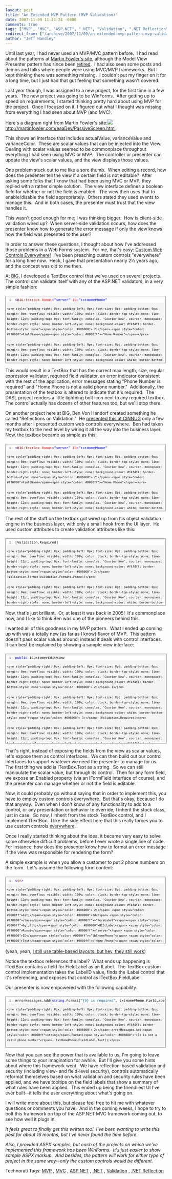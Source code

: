 ```yaml
---
layout: post
title: "An Extended MVP Pattern (MVP Validation)"
date: 2007-11-09 11:43:24 -0800
comments: true
tags: ["MVP", "MVC", "ASP.NET", ".NET", "Validation", ".NET Reflection"]
redirect_from: ["/archive/2007/11/09/an-extended-mvp-pattern-mvp-validation.aspx/"]
author: "Jeff Handley"
---
```

<!-- more -->
<p>Until last year, I had never used an MVP/MVC pattern before.  I had read about the patterns at <a href="http://www.MartinFowler.com" target="_blank">Martin Fowler's site</a>, although the Model View Presenter pattern has since been <a href="http://martinfowler.com/eaaDev/ModelViewPresenter.html" target="_blank">retired</a>.  I had also seen some posts and demos and talks where people were using MVC/MVP frameworks.  But I kept thinking there was something missing.  I couldn't put my finger on it for a long time, but I just had that gut feeling that something wasn't covered.</p>  <p>Last year though, I was assigned to a new project, for the first time in a few years.  The new project was going to be WinForms.  After getting up to speed on requirements, I started thinking pretty hard about using MVP for the project.  Once I focused on it, I figured out what I thought was missing from everything I had seen about MVP (and MVC).</p>  <p>Here's a diagram right from Martin Fowler's site:<img id="id" src="http://martinfowler.com/eaaDev/passiveScreen/asssesIntermed-cd.gif" />     <br /><a title="http://martinfowler.com/eaaDev/PassiveScreen.html" href="http://martinfowler.com/eaaDev/PassiveScreen.html">http://martinfowler.com/eaaDev/PassiveScreen.html</a></p>  <p>This shows an interface that includes actualValue, varianceValue and varianceColor.  These are scalar values that can be injected into the View.  Dealing with scalar values seemed to be commonplace throughout everything I had seen using MVC or MVP.  The controller or presenter can update the view's scalar values, and the view displays those values.</p>  <p>One problem stuck out to me like a sore thumb.  When editing a record, how does the presenter tell the view if a certain field is not editable?  After asking some folks that I know that had been using MVC or MVP, they replied with a rather simple solution.  The view interface defines a boolean field for whether or not the field is enabled.  The view then uses that to enable/disable the field appropriately.  Others stated they used events to manage this.  And in both cases, the presenter must trust that the view handles it.</p>  <p>This wasn't good enough for me; I was thinking bigger.  How is client-side validation wired up?  When server-side validation occurs, how does the presenter know how to generate the error message if only the view knows how the field was presented to the user?</p>  <p>In order to answer these questions, I thought about how I've addressed those problems in a Web Forms system.  For me, that's easy: <a href="http://oldblog.jeffhandley.com/index.php/2005/05/22/custom-web-controls-everywhere/" target="_blank">Custom Web Controls Everywhere!</a>  I've been preaching custom controls "everywhere" for a long time now.  Heck, I gave that presentation nearly 2½ years ago, and the concept was old to me then.</p>  <p>At <a href="http://www.bigsolutions.com" target="_blank">BIG</a>, I developed a TextBox control that we've used on several projects.  The control can validate itself with any of the ASP.NET validators, in a very simple fashion:</p>  <div style="border-right: gray 1px solid; padding-right: 4px; border-top: gray 1px solid; padding-left: 4px; font-size: 8pt; padding-bottom: 4px; margin: 20px 0px 10px; overflow: auto; border-left: gray 1px solid; width: 97.5%; cursor: text; max-height: 200px; line-height: 12pt; padding-top: 4px; border-bottom: gray 1px solid; font-family: consolas, 'Courier New', courier, monospace; background-color: #f4f4f4">   <div style="padding-right: 0px; padding-left: 0px; font-size: 8pt; padding-bottom: 0px; overflow: visible; width: 100%; color: black; border-top-style: none; line-height: 12pt; padding-top: 0px; font-family: consolas, 'Courier New', courier, monospace; border-right-style: none; border-left-style: none; background-color: #f4f4f4; border-bottom-style: none">     <pre style="padding-right: 0px; padding-left: 0px; font-size: 8pt; padding-bottom: 0px; margin: 0em; overflow: visible; width: 100%; color: black; border-top-style: none; line-height: 12pt; padding-top: 0px; font-family: consolas, 'Courier New', courier, monospace; border-right-style: none; border-left-style: none; background-color: white; border-bottom-style: none"><span style="color: #606060"> 1:</span> <span style="color: #0000ff">&lt;</span><span style="color: #800000">BIG:TextBox</span> <span style="color: #ff0000">Runat</span><span style="color: #0000ff">="server"</span> <span style="color: #ff0000">ID</span><span style="color: #0000ff">="txtHomePhone"</span></pre>

    <pre style="padding-right: 0px; padding-left: 0px; font-size: 8pt; padding-bottom: 0px; margin: 0em; overflow: visible; width: 100%; color: black; border-top-style: none; line-height: 12pt; padding-top: 0px; font-family: consolas, 'Courier New', courier, monospace; border-right-style: none; border-left-style: none; background-color: #f4f4f4; border-bottom-style: none"><span style="color: #606060"> 2:</span> <span style="color: #ff0000">FieldName</span><span style="color: #0000ff">="Home Number"</span></pre>

    <pre style="padding-right: 0px; padding-left: 0px; font-size: 8pt; padding-bottom: 0px; margin: 0em; overflow: visible; width: 100%; color: black; border-top-style: none; line-height: 12pt; padding-top: 0px; font-family: consolas, 'Courier New', courier, monospace; border-right-style: none; border-left-style: none; background-color: white; border-bottom-style: none"><span style="color: #606060"> 3:</span> <span style="color: #ff0000">Required-Enabled</span><span style="color: #0000ff">="True"</span></pre>

    <pre style="padding-right: 0px; padding-left: 0px; font-size: 8pt; padding-bottom: 0px; margin: 0em; overflow: visible; width: 100%; color: black; border-top-style: none; line-height: 12pt; padding-top: 0px; font-family: consolas, 'Courier New', courier, monospace; border-right-style: none; border-left-style: none; background-color: #f4f4f4; border-bottom-style: none"><span style="color: #606060"> 4:</span> <span style="color: #ff0000">Format</span><span style="color: #0000ff">="Phone"</span> <span style="color: #0000ff">/&gt;</span></pre>
  </div>
</div>

<p>This would result in a TextBox that has the correct max length, size, regular expression validator, required field validator, an error indicator consistent with the rest of the application, error messages stating "Phone Number is required" and "Home Phone is not a valid phone number."  Additionally, the presentation of the textbox is altered to indicate that it's required.  The DASL project renders a little lightning bolt icon next to any required textbox.  The control actually has dozens of other features too, but we'll stop there.</p>

<p>On another project here at BIG, Ben Von Handorf created something he called "Reflections on Validation."  He <a href="http://cinnug.org/blogs/blog/archive/2005/09/28/62.aspx" target="_blank">presented this at CINNUG</a> only a few months after I presented custom web controls everywhere.  Ben had taken my textbox to the next level by wiring it all the way into the business layer.  Now, the textbox became as simple as this:</p>

<div style="border-right: gray 1px solid; padding-right: 4px; border-top: gray 1px solid; padding-left: 4px; font-size: 8pt; padding-bottom: 4px; margin: 20px 0px 10px; overflow: auto; border-left: gray 1px solid; width: 97.5%; cursor: text; max-height: 200px; line-height: 12pt; padding-top: 4px; border-bottom: gray 1px solid; font-family: consolas, 'Courier New', courier, monospace; background-color: #f4f4f4">
  <div style="padding-right: 0px; padding-left: 0px; font-size: 8pt; padding-bottom: 0px; overflow: visible; width: 100%; color: black; border-top-style: none; line-height: 12pt; padding-top: 0px; font-family: consolas, 'Courier New', courier, monospace; border-right-style: none; border-left-style: none; background-color: #f4f4f4; border-bottom-style: none">
    <pre style="padding-right: 0px; padding-left: 0px; font-size: 8pt; padding-bottom: 0px; margin: 0em; overflow: visible; width: 100%; color: black; border-top-style: none; line-height: 12pt; padding-top: 0px; font-family: consolas, 'Courier New', courier, monospace; border-right-style: none; border-left-style: none; background-color: white; border-bottom-style: none"><span style="color: #606060"> 1:</span> <span style="color: #0000ff">&lt;</span><span style="color: #800000">BIG:TextBox</span> <span style="color: #ff0000">Runat</span><span style="color: #0000ff">="server"</span> <span style="color: #ff0000">ID</span><span style="color: #0000ff">="txtHomePhone"</span></pre>

    <pre style="padding-right: 0px; padding-left: 0px; font-size: 8pt; padding-bottom: 0px; margin: 0em; overflow: visible; width: 100%; color: black; border-top-style: none; line-height: 12pt; padding-top: 0px; font-family: consolas, 'Courier New', courier, monospace; border-right-style: none; border-left-style: none; background-color: #f4f4f4; border-bottom-style: none"><span style="color: #606060"> 2:</span> <span style="color: #ff0000">FieldName</span><span style="color: #0000ff">="Home Phone"</span></pre>

    <pre style="padding-right: 0px; padding-left: 0px; font-size: 8pt; padding-bottom: 0px; margin: 0em; overflow: visible; width: 100%; color: black; border-top-style: none; line-height: 12pt; padding-top: 0px; font-family: consolas, 'Courier New', courier, monospace; border-right-style: none; border-left-style: none; background-color: white; border-bottom-style: none"><span style="color: #606060"> 3:</span> <span style="color: #ff0000">Property</span><span style="color: #0000ff">="HomePhone"</span> <span style="color: #0000ff">/&gt;</span></pre>
  </div>
</div>

<p>The rest of the stuff on the textbox got wired up from his object validation engine in the business layer, with only a small hook from the UI layer.  He used custom attributes to create validation attributes like this:</p>

<div style="border-right: gray 1px solid; padding-right: 4px; border-top: gray 1px solid; padding-left: 4px; font-size: 8pt; padding-bottom: 4px; margin: 20px 0px 10px; overflow: auto; border-left: gray 1px solid; width: 97.5%; cursor: text; max-height: 200px; line-height: 12pt; padding-top: 4px; border-bottom: gray 1px solid; font-family: consolas, 'Courier New', courier, monospace; background-color: #f4f4f4">
  <div style="padding-right: 0px; padding-left: 0px; font-size: 8pt; padding-bottom: 0px; overflow: visible; width: 100%; color: black; border-top-style: none; line-height: 12pt; padding-top: 0px; font-family: consolas, 'Courier New', courier, monospace; border-right-style: none; border-left-style: none; background-color: #f4f4f4; border-bottom-style: none">
    <pre style="padding-right: 0px; padding-left: 0px; font-size: 8pt; padding-bottom: 0px; margin: 0em; overflow: visible; width: 100%; color: black; border-top-style: none; line-height: 12pt; padding-top: 0px; font-family: consolas, 'Courier New', courier, monospace; border-right-style: none; border-left-style: none; background-color: white; border-bottom-style: none"><span style="color: #606060"> 1:</span> [Validation.Required]</pre>

    <pre style="padding-right: 0px; padding-left: 0px; font-size: 8pt; padding-bottom: 0px; margin: 0em; overflow: visible; width: 100%; color: black; border-top-style: none; line-height: 12pt; padding-top: 0px; font-family: consolas, 'Courier New', courier, monospace; border-right-style: none; border-left-style: none; background-color: #f4f4f4; border-bottom-style: none"><span style="color: #606060"> 2:</span> [Validation.Format(Validation.Formats.Phone)]</pre>

    <pre style="padding-right: 0px; padding-left: 0px; font-size: 8pt; padding-bottom: 0px; margin: 0em; overflow: visible; width: 100%; color: black; border-top-style: none; line-height: 12pt; padding-top: 0px; font-family: consolas, 'Courier New', courier, monospace; border-right-style: none; border-left-style: none; background-color: white; border-bottom-style: none"><span style="color: #606060"> 3:</span> <span style="color: #0000ff">public</span> <span style="color: #0000ff">string</span> HomePhone</pre>

    <pre style="padding-right: 0px; padding-left: 0px; font-size: 8pt; padding-bottom: 0px; margin: 0em; overflow: visible; width: 100%; color: black; border-top-style: none; line-height: 12pt; padding-top: 0px; font-family: consolas, 'Courier New', courier, monospace; border-right-style: none; border-left-style: none; background-color: #f4f4f4; border-bottom-style: none"><span style="color: #606060"> 4:</span> {</pre>

    <pre style="padding-right: 0px; padding-left: 0px; font-size: 8pt; padding-bottom: 0px; margin: 0em; overflow: visible; width: 100%; color: black; border-top-style: none; line-height: 12pt; padding-top: 0px; font-family: consolas, 'Courier New', courier, monospace; border-right-style: none; border-left-style: none; background-color: white; border-bottom-style: none"><span style="color: #606060"> 5:</span> get { <span style="color: #0000ff">return</span> _homePhone; }</pre>

    <pre style="padding-right: 0px; padding-left: 0px; font-size: 8pt; padding-bottom: 0px; margin: 0em; overflow: visible; width: 100%; color: black; border-top-style: none; line-height: 12pt; padding-top: 0px; font-family: consolas, 'Courier New', courier, monospace; border-right-style: none; border-left-style: none; background-color: #f4f4f4; border-bottom-style: none"><span style="color: #606060"> 6:</span> set { _homePhone = <span style="color: #0000ff">value</span>; }</pre>

    <pre style="padding-right: 0px; padding-left: 0px; font-size: 8pt; padding-bottom: 0px; margin: 0em; overflow: visible; width: 100%; color: black; border-top-style: none; line-height: 12pt; padding-top: 0px; font-family: consolas, 'Courier New', courier, monospace; border-right-style: none; border-left-style: none; background-color: white; border-bottom-style: none"><span style="color: #606060"> 7:</span> }</pre>
  </div>
</div>

<p>Now, that's just brilliant.  Or, at least it was back in 2005!  It's commonplace now, and I like to think Ben was one of the pioneers behind this.</p>

<p>I wanted all of this goodness in my MVP pattern.  What I ended up coming up with was a totally new (as far as I know) flavor of MVP.  This pattern doesn't pass scalar values around; instead it deals with control interfaces.  It can best be explained by showing a sample view interface:</p>

<div style="border-right: gray 1px solid; padding-right: 4px; border-top: gray 1px solid; padding-left: 4px; font-size: 8pt; padding-bottom: 4px; margin: 20px 0px 10px; overflow: auto; border-left: gray 1px solid; width: 98.03%; cursor: text; max-height: 270px; line-height: 12pt; padding-top: 4px; border-bottom: gray 1px solid; font-family: consolas, 'Courier New', courier, monospace; height: 326px; background-color: #f4f4f4">
  <div style="padding-right: 0px; padding-left: 0px; font-size: 8pt; padding-bottom: 0px; overflow: visible; width: 100%; color: black; border-top-style: none; line-height: 12pt; padding-top: 0px; font-family: consolas, 'Courier New', courier, monospace; border-right-style: none; border-left-style: none; background-color: #f4f4f4; border-bottom-style: none">
    <pre style="padding-right: 0px; padding-left: 0px; font-size: 8pt; padding-bottom: 0px; margin: 0em; overflow: visible; width: 100%; color: black; border-top-style: none; line-height: 12pt; padding-top: 0px; font-family: consolas, 'Courier New', courier, monospace; border-right-style: none; border-left-style: none; background-color: white; border-bottom-style: none"><span style="color: #606060"> 1:</span> <span style="color: #0000ff">public</span> ICustomerEditView</pre>

    <pre style="padding-right: 0px; padding-left: 0px; font-size: 8pt; padding-bottom: 0px; margin: 0em; overflow: visible; width: 100%; color: black; border-top-style: none; line-height: 12pt; padding-top: 0px; font-family: consolas, 'Courier New', courier, monospace; border-right-style: none; border-left-style: none; background-color: #f4f4f4; border-bottom-style: none"><span style="color: #606060"> 2:</span> {</pre>

    <pre style="padding-right: 0px; padding-left: 0px; font-size: 8pt; padding-bottom: 0px; margin: 0em; overflow: visible; width: 100%; color: black; border-top-style: none; line-height: 12pt; padding-top: 0px; font-family: consolas, 'Courier New', courier, monospace; border-right-style: none; border-left-style: none; background-color: white; border-bottom-style: none"><span style="color: #606060"> 3:</span> [Validation.Required]</pre>

    <pre style="padding-right: 0px; padding-left: 0px; font-size: 8pt; padding-bottom: 0px; margin: 0em; overflow: visible; width: 100%; color: black; border-top-style: none; line-height: 12pt; padding-top: 0px; font-family: consolas, 'Courier New', courier, monospace; border-right-style: none; border-left-style: none; background-color: #f4f4f4; border-bottom-style: none"><span style="color: #606060"> 4:</span> ITextBox txtFirstName;</pre>

    <pre style="padding-right: 0px; padding-left: 0px; font-size: 8pt; padding-bottom: 0px; margin: 0em; overflow: visible; width: 100%; color: black; border-top-style: none; line-height: 12pt; padding-top: 0px; font-family: consolas, 'Courier New', courier, monospace; border-right-style: none; border-left-style: none; background-color: white; border-bottom-style: none"><span style="color: #606060"> 5:</span>  </pre>

    <pre style="padding-right: 0px; padding-left: 0px; font-size: 8pt; padding-bottom: 0px; margin: 0em; overflow: visible; width: 100%; color: black; border-top-style: none; line-height: 12pt; padding-top: 0px; font-family: consolas, 'Courier New', courier, monospace; border-right-style: none; border-left-style: none; background-color: #f4f4f4; border-bottom-style: none"><span style="color: #606060"> 6:</span> ITextBox txtMiddleName;</pre>

    <pre style="padding-right: 0px; padding-left: 0px; font-size: 8pt; padding-bottom: 0px; margin: 0em; overflow: visible; width: 100%; color: black; border-top-style: none; line-height: 12pt; padding-top: 0px; font-family: consolas, 'Courier New', courier, monospace; border-right-style: none; border-left-style: none; background-color: white; border-bottom-style: none"><span style="color: #606060"> 7:</span>  </pre>

    <pre style="padding-right: 0px; padding-left: 0px; font-size: 8pt; padding-bottom: 0px; margin: 0em; overflow: visible; width: 100%; color: black; border-top-style: none; line-height: 12pt; padding-top: 0px; font-family: consolas, 'Courier New', courier, monospace; border-right-style: none; border-left-style: none; background-color: #f4f4f4; border-bottom-style: none"><span style="color: #606060"> 8:</span> [Validation.Required]</pre>

    <pre style="padding-right: 0px; padding-left: 0px; font-size: 8pt; padding-bottom: 0px; margin: 0em; overflow: visible; width: 100%; color: black; border-top-style: none; line-height: 12pt; padding-top: 0px; font-family: consolas, 'Courier New', courier, monospace; border-right-style: none; border-left-style: none; background-color: white; border-bottom-style: none"><span style="color: #606060"> 9:</span> ITextBox txtLastName;</pre>

    <pre style="padding-right: 0px; padding-left: 0px; font-size: 8pt; padding-bottom: 0px; margin: 0em; overflow: visible; width: 100%; color: black; border-top-style: none; line-height: 12pt; padding-top: 0px; font-family: consolas, 'Courier New', courier, monospace; border-right-style: none; border-left-style: none; background-color: #f4f4f4; border-bottom-style: none"><span style="color: #606060"> 10:</span>  </pre>

    <pre style="padding-right: 0px; padding-left: 0px; font-size: 8pt; padding-bottom: 0px; margin: 0em; overflow: visible; width: 100%; color: black; border-top-style: none; line-height: 12pt; padding-top: 0px; font-family: consolas, 'Courier New', courier, monospace; border-right-style: none; border-left-style: none; background-color: white; border-bottom-style: none"><span style="color: #606060"> 11:</span> ITextBox txtAddress;</pre>

    <pre style="padding-right: 0px; padding-left: 0px; font-size: 8pt; padding-bottom: 0px; margin: 0em; overflow: visible; width: 100%; color: black; border-top-style: none; line-height: 12pt; padding-top: 0px; font-family: consolas, 'Courier New', courier, monospace; border-right-style: none; border-left-style: none; background-color: #f4f4f4; border-bottom-style: none"><span style="color: #606060"> 12:</span> ITextBox txtCity;</pre>

    <pre style="padding-right: 0px; padding-left: 0px; font-size: 8pt; padding-bottom: 0px; margin: 0em; overflow: visible; width: 100%; color: black; border-top-style: none; line-height: 12pt; padding-top: 0px; font-family: consolas, 'Courier New', courier, monospace; border-right-style: none; border-left-style: none; background-color: white; border-bottom-style: none"><span style="color: #606060"> 13:</span> IComboBox cboState;</pre>

    <pre style="padding-right: 0px; padding-left: 0px; font-size: 8pt; padding-bottom: 0px; margin: 0em; overflow: visible; width: 100%; color: black; border-top-style: none; line-height: 12pt; padding-top: 0px; font-family: consolas, 'Courier New', courier, monospace; border-right-style: none; border-left-style: none; background-color: #f4f4f4; border-bottom-style: none"><span style="color: #606060"> 14:</span> ITextBox txtZipCode;</pre>

    <pre style="padding-right: 0px; padding-left: 0px; font-size: 8pt; padding-bottom: 0px; margin: 0em; overflow: visible; width: 100%; color: black; border-top-style: none; line-height: 12pt; padding-top: 0px; font-family: consolas, 'Courier New', courier, monospace; border-right-style: none; border-left-style: none; background-color: white; border-bottom-style: none"><span style="color: #606060"> 15:</span> ICheckBox chkOnMailingList;</pre>

    <pre style="padding-right: 0px; padding-left: 0px; font-size: 8pt; padding-bottom: 0px; margin: 0em; overflow: visible; width: 100%; color: black; border-top-style: none; line-height: 12pt; padding-top: 0px; font-family: consolas, 'Courier New', courier, monospace; border-right-style: none; border-left-style: none; background-color: #f4f4f4; border-bottom-style: none"><span style="color: #606060"> 16:</span> }</pre>
  </div>
</div>

<p>That's right, instead of exposing the fields from the view as scalar values, let's expose them as control interfaces.  We can then build out our control interfaces to support whatever we need the presenter to manage for us.  The first thing we add is ITextBox.Text as a string.  So we can still manipulate the scalar value, but through its control.  Then for any form field, we expose an Enabled property (via an IFormField interface of course), and the presenter can manage whether or not the field is editable.</p>

<p>Now, it could probably go without saying that in order to implement this, you have to employ custom controls everywhere.  But that's okay, because I do that anyway.  Even when I don't know of any functionality to add to a control, or any presentation or behavior to override, I inherit the stock class, just in case.  So now, I inherit from the stock TextBox control, and I implement ITextBox.  I like the side effect here that this really forces you to use custom controls <u>everywhere</u>.</p>

<p>Once I really started thinking about the idea, it became very easy to solve some otherwise difficult problems, before I ever wrote a single line of code.  For instance, how does the presenter know how to format an error message if the view was responsible for rendering the form?</p>

<p>A simple example is when you allow a customer to put 2 phone numbers on the form.  Let's assume the following form content:</p>

<div style="border-right: gray 1px solid; padding-right: 4px; border-top: gray 1px solid; padding-left: 4px; font-size: 8pt; padding-bottom: 4px; margin: 20px 0px 10px; overflow: auto; border-left: gray 1px solid; width: 97.5%; cursor: text; max-height: 200px; line-height: 12pt; padding-top: 4px; border-bottom: gray 1px solid; font-family: consolas, 'Courier New', courier, monospace; background-color: #f4f4f4">
  <div style="padding-right: 0px; padding-left: 0px; font-size: 8pt; padding-bottom: 0px; overflow: visible; width: 100%; color: black; border-top-style: none; line-height: 12pt; padding-top: 0px; font-family: consolas, 'Courier New', courier, monospace; border-right-style: none; border-left-style: none; background-color: #f4f4f4; border-bottom-style: none">
    <pre style="padding-right: 0px; padding-left: 0px; font-size: 8pt; padding-bottom: 0px; margin: 0em; overflow: visible; width: 100%; color: black; border-top-style: none; line-height: 12pt; padding-top: 0px; font-family: consolas, 'Courier New', courier, monospace; border-right-style: none; border-left-style: none; background-color: white; border-bottom-style: none"><span style="color: #606060"> 1:</span> <span style="color: #0000ff">&lt;</span><span style="color: #800000">tr</span><span style="color: #0000ff">&gt;</span></pre>

    <pre style="padding-right: 0px; padding-left: 0px; font-size: 8pt; padding-bottom: 0px; margin: 0em; overflow: visible; width: 100%; color: black; border-top-style: none; line-height: 12pt; padding-top: 0px; font-family: consolas, 'Courier New', courier, monospace; border-right-style: none; border-left-style: none; background-color: #f4f4f4; border-bottom-style: none"><span style="color: #606060"> 2:</span> <span style="color: #0000ff">&lt;</span><span style="color: #800000">td</span> <span style="color: #ff0000">class</span><span style="color: #0000ff">="FormLabel"</span><span style="color: #0000ff">&gt;&lt;</span><span style="color: #800000">BIG:Label</span> <span style="color: #ff0000">Runat</span><span style="color: #0000ff">="server"</span> <span style="color: #ff0000">ID</span><span style="color: #0000ff">="lblHomePhone"</span> <span style="color: #ff0000">Text</span><span style="color: #0000ff">="Home Phone"</span> <span style="color: #0000ff">/&gt;</span>:<span style="color: #0000ff">&lt;/</span><span style="color: #800000">td</span><span style="color: #0000ff">&gt;</span></pre>

    <pre style="padding-right: 0px; padding-left: 0px; font-size: 8pt; padding-bottom: 0px; margin: 0em; overflow: visible; width: 100%; color: black; border-top-style: none; line-height: 12pt; padding-top: 0px; font-family: consolas, 'Courier New', courier, monospace; border-right-style: none; border-left-style: none; background-color: white; border-bottom-style: none"><span style="color: #606060"> 3:</span> <span style="color: #0000ff">&lt;</span><span style="color: #800000">td</span> <span style="color: #ff0000">class</span><span style="color: #0000ff">="FormField"</span><span style="color: #0000ff">&gt;&lt;</span><span style="color: #800000">BIG:TextBox</span> <span style="color: #ff0000">Runat</span><span style="color: #0000ff">="server"</span> <span style="color: #ff0000">ID</span><span style="color: #0000ff">="txtHomePhone"</span> <span style="color: #ff0000">LabelID</span><span style="color: #0000ff">="lblHomePhone"</span> <span style="color: #0000ff">/&gt;&lt;/</span><span style="color: #800000">td</span><span style="color: #0000ff">&gt;</span></pre>

    <pre style="padding-right: 0px; padding-left: 0px; font-size: 8pt; padding-bottom: 0px; margin: 0em; overflow: visible; width: 100%; color: black; border-top-style: none; line-height: 12pt; padding-top: 0px; font-family: consolas, 'Courier New', courier, monospace; border-right-style: none; border-left-style: none; background-color: #f4f4f4; border-bottom-style: none"><span style="color: #606060"> 4:</span> <span style="color: #0000ff">&lt;/</span><span style="color: #800000">tr</span><span style="color: #0000ff">&gt;</span></pre>
  </div>
</div>

<p>(yeah, yeah, <a href="http://arcware.net/archive/2006/02/12/5871.aspx" target="_blank">I still use table-based layouts, but hey, they still work</a>)</p>

<p>Notice the textbox references the label?  What ends up happening is ITextBox contains a field for FieldLabel as an ILabel.  The TextBox custom control implementation takes the LabelID value, finds the ILabel control that it's referencing, and exposes that control as ITextBox.FieldLabel.</p>

<p>Our presenter is now empowered with the following capability:</p>

<div style="border-right: gray 1px solid; padding-right: 4px; border-top: gray 1px solid; padding-left: 4px; font-size: 8pt; padding-bottom: 4px; margin: 20px 0px 10px; overflow: auto; border-left: gray 1px solid; width: 97.5%; cursor: text; max-height: 200px; line-height: 12pt; padding-top: 4px; border-bottom: gray 1px solid; font-family: consolas, 'Courier New', courier, monospace; background-color: #f4f4f4">
  <div style="padding-right: 0px; padding-left: 0px; font-size: 8pt; padding-bottom: 0px; overflow: visible; width: 100%; color: black; border-top-style: none; line-height: 12pt; padding-top: 0px; font-family: consolas, 'Courier New', courier, monospace; border-right-style: none; border-left-style: none; background-color: #f4f4f4; border-bottom-style: none">
    <pre style="padding-right: 0px; padding-left: 0px; font-size: 8pt; padding-bottom: 0px; margin: 0em; overflow: visible; width: 100%; color: black; border-top-style: none; line-height: 12pt; padding-top: 0px; font-family: consolas, 'Courier New', courier, monospace; border-right-style: none; border-left-style: none; background-color: white; border-bottom-style: none"><span style="color: #606060"> 1:</span> errorMessages.Add(<span style="color: #0000ff">string</span>.Format(<span style="color: #006080">"{0} is required"</span>, txtHomePhone.FieldLabel.Text));</pre>

    <pre style="padding-right: 0px; padding-left: 0px; font-size: 8pt; padding-bottom: 0px; margin: 0em; overflow: visible; width: 100%; color: black; border-top-style: none; line-height: 12pt; padding-top: 0px; font-family: consolas, 'Courier New', courier, monospace; border-right-style: none; border-left-style: none; background-color: #f4f4f4; border-bottom-style: none"><span style="color: #606060"> 2:</span> errorMessages.Add(<span style="color: #0000ff">string</span>.Format(<span style="color: #006080">"{0} is not a valid phone number"</span>, txtHomePhone.FieldLabel.Text));</pre>
  </div>
</div>

<p>Now that you can see the power that is available to us, I'm going to leave some things to your imagination for awhile.  But I'll give you some hints about where this framework went.  We have reflection-based validation and security (including view- and field-level security), controls automatically reformat themselves based on what validation and security rules have been applied, and we have tooltips on the field labels that show a summary of what rules have been applied.  This ended up being the friendliest UI I've ever built--it tells the user everything about what's going on.</p>

<p>I will write more about this, but please feel free to hit me with whatever questions or comments you have.  And in the coming weeks, I hope to try to bolt this framework on top of the ASP.NET MVC framework coming out, to see how well it plugs in.</p>

<p><em>It feels great to finally get this written too!  I've been wanting to write this post for about 16 months, but I've never found the time before.</em></p>

<p><em>Also, I provided ASPX samples, but each of the projects on which we've implemented this framework has been WinForms.  It's just easier to show sample ASPX markup.  And besides, the pattern will work for either type of project in the same way--only the custom controls would be different.</em></p>

<div class="wlWriterSmartContent" id="scid:0767317B-992E-4b12-91E0-4F059A8CECA8:d41f7e62-31f9-4a3d-a348-46c3a3aa49f2" style="padding-right: 0px; display: inline; padding-left: 0px; float: none; padding-bottom: 0px; margin: 0px; padding-top: 0px">Technorati Tags: 
		<a href="http://technorati.com/tags/MVP/" rel="tag">MVP</a>
		, 
		<a href="http://technorati.com/tags/MVC/" rel="tag">MVC</a>
		, 
		<a href="http://technorati.com/tags/ASP.NET/" rel="tag">ASP.NET</a>
		, 
		<a href="http://technorati.com/tags/.NET/" rel="tag">.NET</a>
		, 
		<a href="http://technorati.com/tags/Validation/" rel="tag">Validation</a>
		, 
		<a href="http://technorati.com/tags/.NET%20Reflection/" rel="tag">.NET Reflection</a>
		</div>

